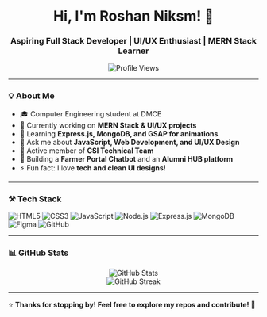 <h1 align="center">Hi, I'm Roshan Niksm! 🚀</h1>  
<h3 align="center">Aspiring Full Stack Developer | UI/UX Enthusiast | MERN Stack Learner</h3>  

<p align="center">
  <img src="https://komarev.com/ghpvc/?username=roshanniksm&label=Profile%20Views&color=0e75b6&style=flat" alt="Profile Views" />
</p>

---

### **💡 About Me**
- 🎓 Computer Engineering student at DMCE  
- 🔭 Currently working on **MERN Stack & UI/UX projects**  
- 🌱 Learning **Express.js, MongoDB, and GSAP for animations**  
- 💬 Ask me about **JavaScript, Web Development, and UI/UX Design**  
- 🚀 Active member of **CSI Technical Team**  
- 🎯 Building a **Farmer Portal Chatbot** and an **Alumni HUB platform**  
- ⚡ Fun fact: I love **tech and clean UI designs!**  

---

### **⚒️ Tech Stack**
![HTML5](https://img.shields.io/badge/HTML5-%23E34F26.svg?style=flat&logo=html5&logoColor=white)
![CSS3](https://img.shields.io/badge/CSS3-%231572B6.svg?style=flat&logo=css3&logoColor=white)
![JavaScript](https://img.shields.io/badge/JavaScript-%23F7DF1E.svg?style=flat&logo=javascript&logoColor=black)
![Node.js](https://img.shields.io/badge/Node.js-%2343853D.svg?style=flat&logo=node.js&logoColor=white)
![Express.js](https://img.shields.io/badge/Express.js-%23000000.svg?style=flat&logo=express&logoColor=white)
![MongoDB](https://img.shields.io/badge/MongoDB-%2347A248.svg?style=flat&logo=mongodb&logoColor=white)
![Figma](https://img.shields.io/badge/Figma-%23F24E1E.svg?style=flat&logo=figma&logoColor=white)
![GitHub](https://img.shields.io/badge/GitHub-%23181717.svg?style=flat&logo=github&logoColor=white)

---

### **📊 GitHub Stats**
<p align="center">
  <img src="https://github-readme-stats.vercel.app/api?username=roshanniksm&show_icons=true&theme=radical" alt="GitHub Stats" />
  <br>
  <img src="https://github-readme-streak-stats.herokuapp.com/?user=roshanniksm&theme=radical" alt="GitHub Streak" />
</p>

---

⭐ **Thanks for stopping by! Feel free to explore my repos and contribute! 🚀**  

